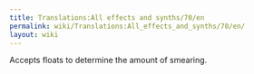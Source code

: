 ```yaml
---
title: Translations:All effects and synths/70/en
permalink: wiki/Translations:All_effects_and_synths/70/en/
layout: wiki
---
```


Accepts floats to determine the amount of smearing.
